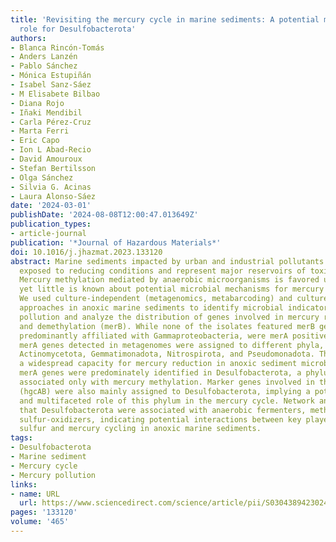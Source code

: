 ```yaml
---
title: 'Revisiting the mercury cycle in marine sediments: A potential multifaceted
  role for Desulfobacterota'
authors:
- Blanca Rincón-Tomás
- Anders Lanzén
- Pablo Sánchez
- Mónica Estupiñán
- Isabel Sanz-Sáez
- M Elisabete Bilbao
- Diana Rojo
- Iñaki Mendibil
- Carla Pérez-Cruz
- Marta Ferri
- Eric Capo
- Ion L Abad-Recio
- David Amouroux
- Stefan Bertilsson
- Olga Sánchez
- Silvia G. Acinas
- Laura Alonso-Sáez
date: '2024-03-01'
publishDate: '2024-08-08T12:00:47.013649Z'
publication_types:
- article-journal
publication: '*Journal of Hazardous Materials*'
doi: 10.1016/j.jhazmat.2023.133120
abstract: Marine sediments impacted by urban and industrial pollutants are typically
  exposed to reducing conditions and represent major reservoirs of toxic mercury species.
  Mercury methylation mediated by anaerobic microorganisms is favored under such conditions,
  yet little is known about potential microbial mechanisms for mercury detoxification.
  We used culture-independent (metagenomics, metabarcoding) and culture-dependent
  approaches in anoxic marine sediments to identify microbial indicators of mercury
  pollution and analyze the distribution of genes involved in mercury reduction (merA)
  and demethylation (merB). While none of the isolates featured merB genes, 52 isolates,
  predominantly affiliated with Gammaproteobacteria, were merA positive. In contrast,
  merA genes detected in metagenomes were assigned to different phyla, including Desulfobacterota,
  Actinomycetota, Gemmatimonadota, Nitrospirota, and Pseudomonadota. This indicates
  a widespread capacity for mercury reduction in anoxic sediment microbiomes. Notably,
  merA genes were predominately identified in Desulfobacterota, a phylum previously
  associated only with mercury methylation. Marker genes involved in the latter process
  (hgcAB) were also mainly assigned to Desulfobacterota, implying a potential central
  and multifaceted role of this phylum in the mercury cycle. Network analysis revealed
  that Desulfobacterota were associated with anaerobic fermenters, methanogens and
  sulfur-oxidizers, indicating potential interactions between key players of the carbon,
  sulfur and mercury cycling in anoxic marine sediments.
tags:
- Desulfobacterota
- Marine sediment
- Mercury cycle
- Mercury pollution
links:
- name: URL
  url: https://www.sciencedirect.com/science/article/pii/S0304389423024044
pages: '133120'
volume: '465'
---
```

